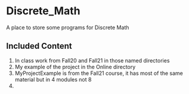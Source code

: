 # Discrete_Math
A place to store some programs for Discrete Math

## Included Content

1.  In class work from Fall20 and Fall21 in those named directories
2.  My example of the project in the Online directory
3.  MyProjectExample is from the Fall21 course, it has most of the same material but in 4 modules not 8
4.  
